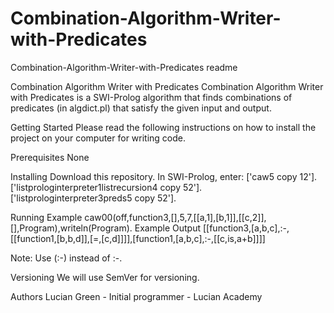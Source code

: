 # Combination-Algorithm-Writer-with-Predicates
Combination-Algorithm-Writer-with-Predicates readme

Combination Algorithm Writer with Predicates
Combination Algorithm Writer with Predicates is a SWI-Prolog algorithm that finds combinations of predicates (in algdict.pl) that satisfy the given input and output.

Getting Started
Please read the following instructions on how to install the project on your computer for writing code.

Prerequisites
None

Installing
Download this repository.
In SWI-Prolog, enter:
['caw5 copy 12'].
['listprologinterpreter1listrecursion4 copy 52'].
['listprologinterpreter3preds5 copy 52'].

Running
Example
caw00(off,function3,[],5,7,[[a,1],[b,1]],[[c,2]],[],Program),writeln(Program).
Example Output
[[function3,[a,b,c],:-,[[function1,[b,b,d]],[=,[c,d]]]],[function1,[a,b,c],:-,[[c,is,a+b]]]]

Note: Use (:-) instead of :-.

Versioning
We will use SemVer for versioning.

Authors
Lucian Green - Initial programmer - Lucian Academy
